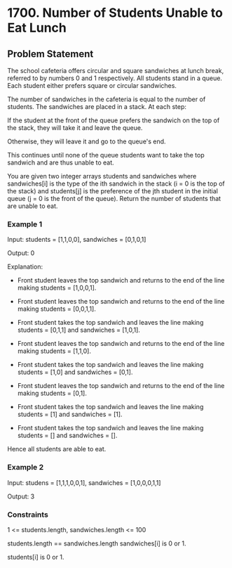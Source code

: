 # 1700. Number of Students Unable to Eat Lunch

## Problem Statement

The school cafeteria offers circular and square sandwiches at lunch break, referred to by numbers 0 and 1 respectively. All students stand in a queue. Each student either prefers square or circular sandwiches.

The number of sandwiches in the cafeteria is equal to the number of students. The sandwiches are placed in a stack. At each step:

If the student at the front of the queue prefers the sandwich on the top of the stack, they will take it and leave the queue.

Otherwise, they will leave it and go to the queue's end.

This continues until none of the queue students want to take the top sandwich and are thus unable to eat.

You are given two integer arrays students and sandwiches where sandwiches[i] is the type of the i​​​​​​th sandwich in the stack (i = 0 is the top of the stack) and students[j] is the preference of the j​​​​​​th student in the initial queue (j = 0 is the front of the queue). Return the number of students that are unable to eat.

### Example 1

Input: students = [1,1,0,0], sandwiches = [0,1,0,1]

Output: 0

Explanation:

- Front student leaves the top sandwich and returns to the end of the line making students = [1,0,0,1].

- Front student leaves the top sandwich and returns to the end of the line making students = [0,0,1,1].

- Front student takes the top sandwich and leaves the line making students = [0,1,1] and sandwiches = [1,0,1].

- Front student leaves the top sandwich and returns to the end of the line making students = [1,1,0].

- Front student takes the top sandwich and leaves the line making students = [1,0] and sandwiches = [0,1].

- Front student leaves the top sandwich and returns to the end of the line making students = [0,1].

- Front student takes the top sandwich and leaves the line making students = [1] and sandwiches = [1].

- Front student takes the top sandwich and leaves the line making students = [] and sandwiches = [].

Hence all students are able to eat.

### Example 2

Input: studens = [1,1,1,0,0,1], sandwiches = [1,0,0,0,1,1]

Output: 3

### Constraints

1 <= students.length, sandwiches.length <= 100

students.length == sandwiches.length
sandwiches[i] is 0 or 1.

students[i] is 0 or 1.
